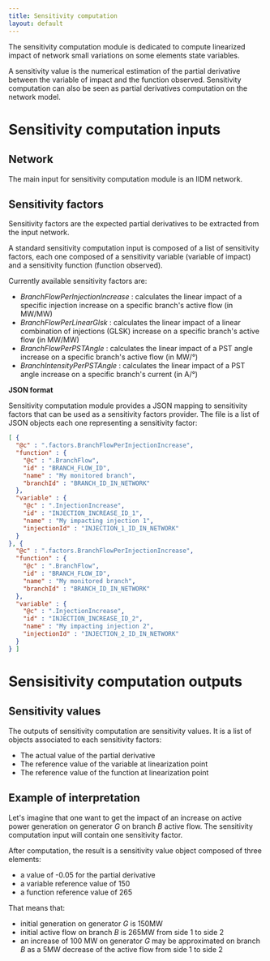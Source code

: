 ```yaml
---
title: Sensitivity computation
layout: default
---
```


The sensitivity computation module is dedicated to compute linearized impact of network small variations on some elements state variables.

A sensitivity value is the numerical estimation of the partial derivative between the variable of impact and the function observed.
Sensitivity computation can also be seen as partial derivatives computation on the network model.  

# Sensitivity computation inputs

## Network
The main input for sensitivity computation module is an IIDM network.

## Sensitivity factors
Sensitivity factors are the expected partial derivatives to be extracted from the input network.

A standard sensitivity computation input is composed of a list of sensitivity factors, each one composed of a sensitivity variable (variable of impact) and a sensitivity function (function observed).

Currently available sensitivity factors are:
- *BranchFlowPerInjectionIncrease* : calculates the linear impact of a specific injection increase on a specific branch's active flow (in MW/MW) 
- *BranchFlowPerLinearGlsk* : calculates the linear impact of a linear combination of injections (GLSK) increase on a specific branch's active flow (in MW/MW)
- *BranchFlowPerPSTAngle* : calculates the linear impact of a PST angle increase on a specific branch's active flow (in MW/°)
- *BranchIntensityPerPSTAngle* : calculates the linear impact of a PST angle increase on a specific branch's current (in A/°)

**JSON format**

Sensitivity computation module provides a JSON mapping to sensitivity factors that can be used as a sensitivity factors provider.
The file is a list of JSON objects each one representing a sensitivity factor:
```json
[ {
  "@c" : ".factors.BranchFlowPerInjectionIncrease",
  "function" : {
    "@c" : ".BranchFlow",
    "id" : "BRANCH_FLOW_ID",
    "name" : "My monitored branch",
    "branchId" : "BRANCH_ID_IN_NETWORK"
  },
  "variable" : {
    "@c" : ".InjectionIncrease",
    "id" : "INJECTION_INCREASE_ID_1",
    "name" : "My impacting injection 1",
    "injectionId" : "INJECTION_1_ID_IN_NETWORK"
  }
}, {
  "@c" : ".factors.BranchFlowPerInjectionIncrease",
  "function" : {
    "@c" : ".BranchFlow",
    "id" : "BRANCH_FLOW_ID",
    "name" : "My monitored branch",
    "branchId" : "BRANCH_ID_IN_NETWORK"
  },
  "variable" : {
    "@c" : ".InjectionIncrease",
    "id" : "INJECTION_INCREASE_ID_2",
    "name" : "My impacting injection 2",
    "injectionId" : "INJECTION_2_ID_IN_NETWORK"
  }
} ]
```
# Sensisitivity computation outputs

## Sensitivity values
The outputs of sensitivity computation are sensitivity values. It is a list of objects associated to each sensitivity factors:
- The actual value of the partial derivative
- The reference value of the variable at linearization point
- The reference value of the function at linearization point 

## Example of interpretation
Let's imagine that one want to get the impact of an increase on active power generation on generator *G* on branch *B* active flow.
The sensitivity computation input will contain one sensitivity factor.

After computation, the result is a sensitivity value object composed of three elements:
- a value of -0.05 for the partial derivative
- a variable reference value of 150
- a function reference value of 265

That means that:
- initial generation on generator *G* is 150MW
- initial active flow on branch *B* is 265MW from side 1 to side 2
- an increase of 100 MW on generator *G* may be approximated on branch *B* as a 5MW decrease of the active flow from side 1 to side 2 
 